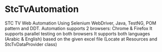 # StcTvAutomation
STC TV Web Automation Using Selenium WebDriver, Java, TestNG, POM pattern and DDT.
Automation supports 2 browsers: Chrome & Firefox
It supports parallel testing on both browsers
It supports both languages (Arabic & English) based on the given excel file (Locate at Resources and StcTvDataProvider class)
